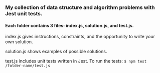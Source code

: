 ### My collection of data structure and algorithm problems with Jest unit tests.

#### Each folder contains 3 files: index.js, solution.js, and test.js.

index.js gives instructions, constraints, and the opportunity to write your own solution. 

solution.js shows examples of possible solutions. 

test.js includes unit tests written in Jest. To run the tests: 
```$ npm test /folder-name/test.js```
